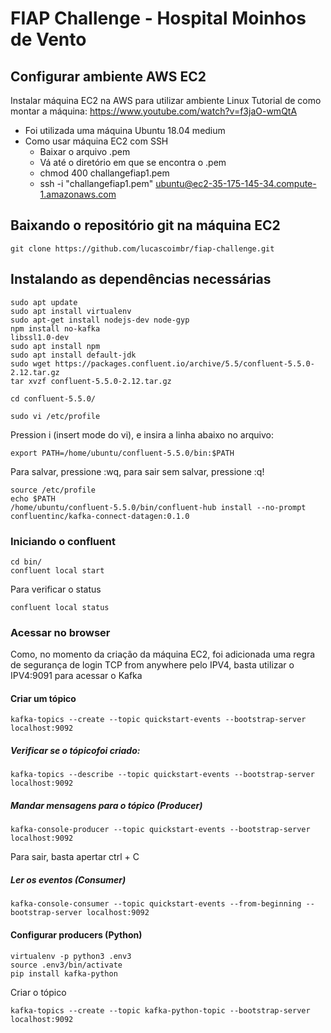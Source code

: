 # FIAP Challenge - Hospital Moinhos de Vento

## Configurar ambiente AWS EC2

Instalar máquina EC2 na AWS para utilizar ambiente Linux
Tutorial de como montar a máquina: https://www.youtube.com/watch?v=f3jaO-wmQtA
- Foi utilizada uma máquina Ubuntu 18.04 medium
- Como usar máquina EC2 com SSH
    - Baixar o arquivo .pem
    - Vá até o diretório em que se encontra o .pem
    - chmod 400 challangefiap1.pem
    -  ssh -i "challangefiap1.pem" ubuntu@ec2-35-175-145-34.compute-1.amazonaws.com

##  Baixando o repositório git na máquina EC2

    git clone https://github.com/lucascoimbr/fiap-challenge.git
##  Instalando as dependências necessárias
    sudo apt update
    sudo apt install virtualenv
    sudo apt-get install nodejs-dev node-gyp 
    npm install no-kafka
    libssl1.0-dev
    sudo apt install npm
    sudo apt install default-jdk
    sudo wget https://packages.confluent.io/archive/5.5/confluent-5.5.0-2.12.tar.gz
    tar xvzf confluent-5.5.0-2.12.tar.gz

    cd confluent-5.5.0/
    
    sudo vi /etc/profile

Pression i  (insert mode do vi), e insira a linha abaixo no arquivo:

    export PATH=/home/ubuntu/confluent-5.5.0/bin:$PATH

Para salvar, pressione :wq, para sair sem salvar, pressione :q!

    source /etc/profile
    echo $PATH
    /home/ubuntu/confluent-5.5.0/bin/confluent-hub install --no-prompt confluentinc/kafka-connect-datagen:0.1.0


###  Iniciando o confluent

    cd bin/
    confluent local start

Para verificar o status

    confluent local status

###  Acessar no browser

Como, no momento da criação da máquina EC2, foi adicionada uma regra de segurança de login TCP from anywhere pelo IPV4, basta utilizar o IPV4:9091 para acessar o Kafka

####  Criar um tópico 

    kafka-topics --create --topic quickstart-events --bootstrap-server localhost:9092

##### Verificar se o tópicofoi criado:

    kafka-topics --describe --topic quickstart-events --bootstrap-server localhost:9092

##### Mandar mensagens para o tópico (Producer)

    kafka-console-producer --topic quickstart-events --bootstrap-server localhost:9092

Para sair, basta apertar ctrl + C

##### Ler os eventos (Consumer)

    kafka-console-consumer --topic quickstart-events --from-beginning --bootstrap-server localhost:9092

#### Configurar producers (Python)

    virtualenv -p python3 .env3
    source .env3/bin/activate
    pip install kafka-python

Criar o tópico

    kafka-topics --create --topic kafka-python-topic --bootstrap-server localhost:9092
